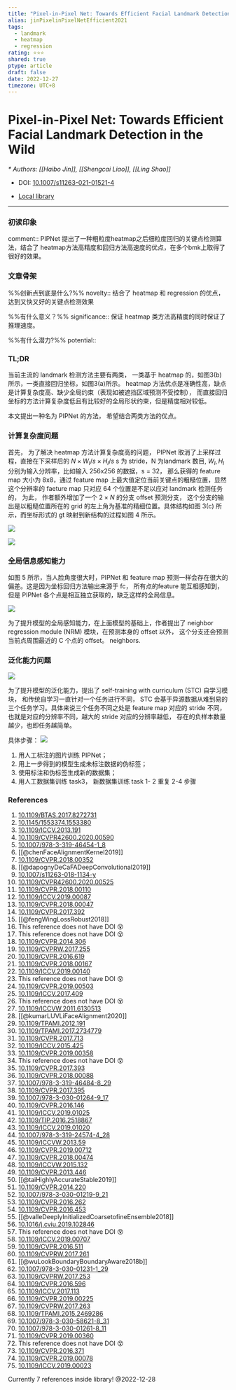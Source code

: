 ```yaml
---
title: "Pixel-in-Pixel Net: Towards Efficient Facial Landmark Detection in the Wild"
alias: jinPixelinPixelNetEfficient2021
tags:
  - landmark
  - heatmap
  - regression
rating: ⭐⭐⭐
shared: true
ptype: article
draft: false
date: 2022-12-27
timezone: UTC+8
---
```



# Pixel-in-Pixel Net: Towards Efficient Facial Landmark Detection in the Wild
<cite>* Authors: [[Haibo Jin]], [[Shengcai Liao]], [[Ling Shao]]</cite>

* DOI: [10.1007/s11263-021-01521-4](https://doi.org/10.1007/s11263-021-01521-4)

* [Local library](zotero://select/items/1_84T2L4XC)

***

### 初读印象

comment:: PIPNet 提出了一种粗粒度heatmap之后细粒度回归的关键点检测算法，结合了 heatmap方法高精度和回归方法高速度的优点，在多个bmk上取得了很好的效果。

### 文章骨架
%%创新点到底是什么?%%
novelty:: 结合了 heatmap 和 regression 的优点，达到又快又好的关键点检测效果

%%有什么意义？%%
significance:: 保证 heatmap 类方法高精度的同时保证了推理速度。

%%有什么潜力?%% 
potential:: 


### TL;DR 

当前主流的 landmark 检测方法主要有两类， 一类基于 heatmap 的，如图3(b) 所示，一类直接回归坐标，如图3(a)所示。 
heatmap 方法优点是准确性高，缺点是计算复杂度高、缺少全局约束（表现如被遮挡区域预测不受控制）， 而直接回归坐标的方法计算复杂度低且有比较好的全局形状约束，但是精度相对较低。

本文提出一种名为 PIPNet 的方法， 希望结合两类方法的优点。

### 计算复杂度问题

首先， 为了解决 heatmap 方法计算复杂度高的问题， PIPNet 取消了上采样过程，直接在下采样后的 $N\times{W_I/s}\times{H_I/s}$ s 为 stride，N 为landmark 数目, $W_I,H_I$ 分别为输入分辨率，比如输入 256x256 的数据，s = 32， 那么获得的 feature map 大小为 8x8，通过 feature map 上最大值定位当前关键点的粗糙位置，显然这个分辨率的 faeture map 只对应 64 个位置是不足以应对 landmark 检测任务的， 为此， 作者额外增加了一个 $2\times{N}$ 的分支 offset 预测分支， 这个分支的输出是以粗糙位置所在的 grid 的左上角为基准的精细位置。具体结构如图 3(c) 所示，而坐标形式的 gt 映射到新结构的过程如图 4 所示。

![](https://markdown-imagebed.oss-cn-beijing.aliyuncs.com/imgs20220213121548.png)

![](https://markdown-imagebed.oss-cn-beijing.aliyuncs.com/imgs20220213121612.png)


### 全局信息感知能力

如图 5 所示，当人脸角度很大时，PIPNet 和 feature map 预测一样会存在很大的偏差。这是因为坐标回归方法输出来源于 fc， 所有点的feature 能互相感知到， 但是 PIPNet 各个点是相互独立获取的，缺乏这样的全局信息。

![](https://markdown-imagebed.oss-cn-beijing.aliyuncs.com/imgs20220213165817.png)

为了提升模型的全局感知能力，在上面模型的基础上，作者提出了 neighbor regression module (NRM) 模块，在预测本身的 offset 以外， 这个分支还会预测当前点周围最近的 C 个点的 offset。 neighbors.

### 泛化能力问题

![](https://markdown-imagebed.oss-cn-beijing.aliyuncs.com/imgs20220213172012.png)

为了提升模型的泛化能力，提出了 self-training with curriculum (STC) 自学习模块， 和传统自学习一直针对一个任务进行不同， STC 会基于异源数据从难到易的三个任务学习。具体来说三个任务不同之处是 feature map 对应的 stride 不同， 也就是对应的分辨率不同，越大的 stride 对应的分辨率越低， 存在的负样本数量越少，也即任务越简单。 

具体步骤：
![](https://markdown-imagebed.oss-cn-beijing.aliyuncs.com/imgs/202203171103456.png)

1. 用人工标注的图片训练  PIPNet；
2. 用上一步得到的模型生成未标注数据的伪标签；
3. 使用标注和伪标签生成新的数据集；
4. 用人工数据集训练 task3， 新数据集训练 task 1- 2
重复 2-4 步骤


### References

1. [10.1109/BTAS.2017.8272731](https://doi.org/10.1109/BTAS.2017.8272731)
2. [10.1145/1553374.1553380](https://doi.org/10.1145/1553374.1553380)
3. [10.1109/ICCV.2013.191](https://doi.org/10.1109/ICCV.2013.191)
4. [10.1109/CVPR42600.2020.00590](https://doi.org/10.1109/CVPR42600.2020.00590)
5. [10.1007/978-3-319-46454-1_8](https://doi.org/10.1007/978-3-319-46454-1_8)
6. [[@chenFaceAlignmentKernel2019]]
7. [10.1109/CVPR.2018.00352](https://doi.org/10.1109/CVPR.2018.00352)
8. [[@dapognyDeCaFADeepConvolutional2019]]
9. [10.1007/s11263-018-1134-y](https://doi.org/10.1007/s11263-018-1134-y)
10. [10.1109/CVPR42600.2020.00525](https://doi.org/10.1109/CVPR42600.2020.00525)
11. [10.1109/CVPR.2018.00110](https://doi.org/10.1109/CVPR.2018.00110)
12. [10.1109/ICCV.2019.00087](https://doi.org/10.1109/ICCV.2019.00087)
13. [10.1109/CVPR.2018.00047](https://doi.org/10.1109/CVPR.2018.00047)
14. [10.1109/CVPR.2017.392](https://doi.org/10.1109/CVPR.2017.392)
15. [[@fengWingLossRobust2018]]
16. This reference does not have DOI 😵
17. This reference does not have DOI 😵
18. [10.1109/CVPR.2014.306](https://doi.org/10.1109/CVPR.2014.306)
19. [10.1109/CVPRW.2017.255](https://doi.org/10.1109/CVPRW.2017.255)
20. [10.1109/CVPR.2016.619](https://doi.org/10.1109/CVPR.2016.619)
21. [10.1109/CVPR.2018.00167](https://doi.org/10.1109/CVPR.2018.00167)
22. [10.1109/ICCV.2019.00140](https://doi.org/10.1109/ICCV.2019.00140)
23. This reference does not have DOI 😵
24. [10.1109/CVPR.2019.00503](https://doi.org/10.1109/CVPR.2019.00503)
25. [10.1109/ICCV.2017.409](https://doi.org/10.1109/ICCV.2017.409)
26. This reference does not have DOI 😵
27. [10.1109/ICCVW.2011.6130513](https://doi.org/10.1109/ICCVW.2011.6130513)
28. [[@kumarLUVLiFaceAlignment2020]]
29. [10.1109/TPAMI.2012.191](https://doi.org/10.1109/TPAMI.2012.191)
30. [10.1109/TPAMI.2017.2734779](https://doi.org/10.1109/TPAMI.2017.2734779)
31. [10.1109/CVPR.2017.713](https://doi.org/10.1109/CVPR.2017.713)
32. [10.1109/ICCV.2015.425](https://doi.org/10.1109/ICCV.2015.425)
33. [10.1109/CVPR.2019.00358](https://doi.org/10.1109/CVPR.2019.00358)
34. This reference does not have DOI 😵
35. [10.1109/CVPR.2017.393](https://doi.org/10.1109/CVPR.2017.393)
36. [10.1109/CVPR.2018.00088](https://doi.org/10.1109/CVPR.2018.00088)
37. [10.1007/978-3-319-46484-8_29](https://doi.org/10.1007/978-3-319-46484-8_29)
38. [10.1109/CVPR.2017.395](https://doi.org/10.1109/CVPR.2017.395)
39. [10.1007/978-3-030-01264-9_17](https://doi.org/10.1007/978-3-030-01264-9_17)
40. [10.1109/CVPR.2016.146](https://doi.org/10.1109/CVPR.2016.146)
41. [10.1109/ICCV.2019.01025](https://doi.org/10.1109/ICCV.2019.01025)
42. [10.1109/TIP.2016.2518867](https://doi.org/10.1109/TIP.2016.2518867)
43. [10.1109/ICCV.2019.01020](https://doi.org/10.1109/ICCV.2019.01020)
44. [10.1007/978-3-319-24574-4_28](https://doi.org/10.1007/978-3-319-24574-4_28)
45. [10.1109/ICCVW.2013.59](https://doi.org/10.1109/ICCVW.2013.59)
46. [10.1109/CVPR.2019.00712](https://doi.org/10.1109/CVPR.2019.00712)
47. [10.1109/CVPR.2018.00474](https://doi.org/10.1109/CVPR.2018.00474)
48. [10.1109/ICCVW.2015.132](https://doi.org/10.1109/ICCVW.2015.132)
49. [10.1109/CVPR.2013.446](https://doi.org/10.1109/CVPR.2013.446)
50. [[@taiHighlyAccurateStable2019]]
51. [10.1109/CVPR.2014.220](https://doi.org/10.1109/CVPR.2014.220)
52. [10.1007/978-3-030-01219-9_21](https://doi.org/10.1007/978-3-030-01219-9_21)
53. [10.1109/CVPR.2016.262](https://doi.org/10.1109/CVPR.2016.262)
54. [10.1109/CVPR.2016.453](https://doi.org/10.1109/CVPR.2016.453)
55. [[@valleDeeplyInitializedCoarsetofineEnsemble2018]]
56. [10.1016/j.cviu.2019.102846](https://doi.org/10.1016/j.cviu.2019.102846)
57. This reference does not have DOI 😵
58. [10.1109/ICCV.2019.00707](https://doi.org/10.1109/ICCV.2019.00707)
59. [10.1109/CVPR.2016.511](https://doi.org/10.1109/CVPR.2016.511)
60. [10.1109/CVPRW.2017.261](https://doi.org/10.1109/CVPRW.2017.261)
61. [[@wuLookBoundaryBoundaryAware2018b]]
62. [10.1007/978-3-030-01231-1_29](https://doi.org/10.1007/978-3-030-01231-1_29)
63. [10.1109/CVPRW.2017.253](https://doi.org/10.1109/CVPRW.2017.253)
64. [10.1109/CVPR.2016.596](https://doi.org/10.1109/CVPR.2016.596)
65. [10.1109/ICCV.2017.113](https://doi.org/10.1109/ICCV.2017.113)
66. [10.1109/CVPR.2019.00225](https://doi.org/10.1109/CVPR.2019.00225)
67. [10.1109/CVPRW.2017.263](https://doi.org/10.1109/CVPRW.2017.263)
68. [10.1109/TPAMI.2015.2469286](https://doi.org/10.1109/TPAMI.2015.2469286)
69. [10.1007/978-3-030-58621-8_31](https://doi.org/10.1007/978-3-030-58621-8_31)
70. [10.1007/978-3-030-01261-8_11](https://doi.org/10.1007/978-3-030-01261-8_11)
71. [10.1109/CVPR.2019.00360](https://doi.org/10.1109/CVPR.2019.00360)
72. This reference does not have DOI 😵
73. [10.1109/CVPR.2016.371](https://doi.org/10.1109/CVPR.2016.371)
74. [10.1109/CVPR.2019.00078](https://doi.org/10.1109/CVPR.2019.00078)
75. [10.1109/ICCV.2019.00023](https://doi.org/10.1109/ICCV.2019.00023)

 Currently 7 references inside library! @2022-12-28